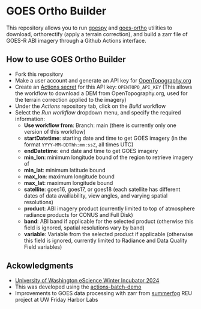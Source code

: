 # GOES Ortho Builder
This repository allows you to run [goespy](https://github.com/spestana/goes-py) and [goes-ortho](https://github.com/spestana/goes-ortho) utilities to download, orthorectify (apply a terrain correction), and build a zarr file of GOES-R ABI imagery through a Github Actions interface.


## How to use GOES Ortho Builder

* Fork this repository
* Make a user account and generate an API key for [OpenTopography.org](https://portal.opentopography.org/requestService?service=api)
* Create an [Actions secret](https://docs.github.com/en/actions/security-guides/using-secrets-in-github-actions) for this API key: `OPENTOPO_API_KEY` (This allows the workflow to download a DEM from OpenTopography.org, used for the terrain correction applied to the imagery)
* Under the *Actions* repository tab, click on the *Build* workflow
* Select the *Run workflow* dropdown menu, and specify the required information:
  * **Use workflow from**: Branch: main (there is currently only one version of this workflow)
  * **startDatetime**: starting date and time to get GOES imagery (in the format `YYYY-MM-DDThh:mm:ssZ`, all times UTC)
  * **endDatetime**: end date and time to get GOES imagery
  * **min_lon**: minimum longitude bound of the region to retrieve imagery of
  * **min_lat**: minimum latitude bound
  * **max_lon**: maximum longitude bound
  * **max_lat**: maximum longitude bound
  * **satellite**: goes16, goes17, or goes18 (each satellite has different dates of data availiability, view angles, and varying spatial resolutions)
  * **product**: ABI imagery product (currently limited to top of atmosphere radiance products for CONUS and Full Disk)
  * **band**: ABI band if applicable for the selected product (otherwise this field is ignored, spatial resolutions vary by band)
  * **variable**: Variable from the selected product if applicable (otherwise this field is ignored, currently limited to Radiance and Data Quality Field variables)



## Ackowledgments
* [University of Washington eScience Winter Incubator 2024](https://escience.washington.edu/incubator-24-glacial-lakes/)
* This was developed using the [actions-batch-demo](https://github.com/relativeorbit/actions-batch-demo)
* Improvements to GOES data processing with zarr from [summerfog](https://github.com/autumn-yng/summerfog) REU project at UW Friday Harbor Labs
